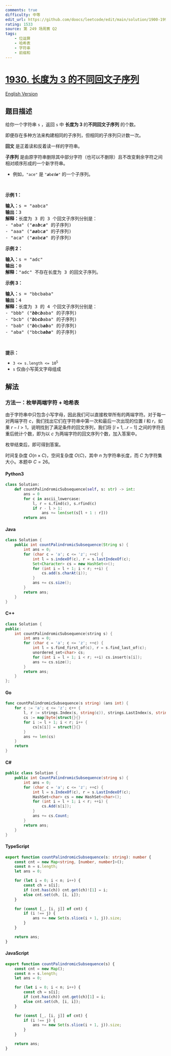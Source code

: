 ```yaml
---
comments: true
difficulty: 中等
edit_url: https://github.com/doocs/leetcode/edit/main/solution/1900-1999/1930.Unique%20Length-3%20Palindromic%20Subsequences/README.md
rating: 1533
source: 第 249 场周赛 Q2
tags:
    - 位运算
    - 哈希表
    - 字符串
    - 前缀和
---
```


<!-- problem:start -->

# [1930. 长度为 3 的不同回文子序列](https://leetcode.cn/problems/unique-length-3-palindromic-subsequences)

[English Version](/solution/1900-1999/1930.Unique%20Length-3%20Palindromic%20Subsequences/README_EN.md)

## 题目描述

<!-- description:start -->

<p>给你一个字符串 <code>s</code> ，返回 <code>s</code> 中 <strong>长度为 3 </strong>的<strong>不同回文子序列</strong> 的个数。</p>

<p>即便存在多种方法来构建相同的子序列，但相同的子序列只计数一次。</p>

<p><strong>回文</strong> 是正着读和反着读一样的字符串。</p>

<p><strong>子序列</strong> 是由原字符串删除其中部分字符（也可以不删除）且不改变剩余字符之间相对顺序形成的一个新字符串。</p>

<ul>
	<li>例如，<code>"ace"</code> 是 <code>"<strong><em>a</em></strong>b<strong><em>c</em></strong>d<strong><em>e</em></strong>"</code> 的一个子序列。</li>
</ul>

<p> </p>

<p><strong>示例 1：</strong></p>

<pre>
<strong>输入：</strong>s = "aabca"
<strong>输出：</strong>3
<strong>解释：</strong>长度为 3 的 3 个回文子序列分别是：
- "aba" ("<strong><em>a</em></strong>a<strong><em>b</em></strong>c<strong><em>a</em></strong>" 的子序列)
- "aaa" ("<strong><em>aa</em></strong>bc<strong><em>a</em></strong>" 的子序列)
- "aca" ("<strong><em>a</em></strong>ab<strong><em>ca</em></strong>" 的子序列)
</pre>

<p><strong>示例 2：</strong></p>

<pre>
<strong>输入：</strong>s = "adc"
<strong>输出：</strong>0
<strong>解释：</strong>"adc" 不存在长度为 3 的回文子序列。
</pre>

<p><strong>示例 3：</strong></p>

<pre>
<strong>输入：</strong>s = "bbcbaba"
<strong>输出：</strong>4
<strong>解释：</strong>长度为 3 的 4 个回文子序列分别是：
- "bbb" ("<strong><em>bb</em></strong>c<strong><em>b</em></strong>aba" 的子序列)
- "bcb" ("<strong><em>b</em></strong>b<strong><em>cb</em></strong>aba" 的子序列)
- "bab" ("<strong><em>b</em></strong>bcb<strong><em>ab</em></strong>a" 的子序列)
- "aba" ("bbcb<strong><em>aba</em></strong>" 的子序列)
</pre>

<p> </p>

<p><strong>提示：</strong></p>

<ul>
	<li><code>3 <= s.length <= 10<sup>5</sup></code></li>
	<li><code>s</code> 仅由小写英文字母组成</li>
</ul>

<!-- description:end -->

## 解法

<!-- solution:start -->

### 方法一：枚举两端字符 + 哈希表

由于字符串中只包含小写字母，因此我们可以直接枚举所有的两端字符。对于每一对两端字符 $c$，我们找出它们在字符串中第一次和最后一次出现的位置 $l$ 和 $r$，如果 $r - l > 1$，说明找到了满足条件的回文序列，我们将 $[l+1,..r-1]$ 之间的字符去重后统计个数，即为以 $c$ 为两端字符的回文序列个数，加入答案中。

枚举结束后，即可得到答案。

时间复杂度 $O(n \times C)$，空间复杂度 $O(C)$，其中 $n$ 为字符串长度，而 $C$ 为字符集大小。本题中 $C = 26$。

<!-- tabs:start -->

#### Python3

```python
class Solution:
    def countPalindromicSubsequence(self, s: str) -> int:
        ans = 0
        for c in ascii_lowercase:
            l, r = s.find(c), s.rfind(c)
            if r - l > 1:
                ans += len(set(s[l + 1 : r]))
        return ans
```

#### Java

```java
class Solution {
    public int countPalindromicSubsequence(String s) {
        int ans = 0;
        for (char c = 'a'; c <= 'z'; ++c) {
            int l = s.indexOf(c), r = s.lastIndexOf(c);
            Set<Character> cs = new HashSet<>();
            for (int i = l + 1; i < r; ++i) {
                cs.add(s.charAt(i));
            }
            ans += cs.size();
        }
        return ans;
    }
}
```

#### C++

```cpp
class Solution {
public:
    int countPalindromicSubsequence(string s) {
        int ans = 0;
        for (char c = 'a'; c <= 'z'; ++c) {
            int l = s.find_first_of(c), r = s.find_last_of(c);
            unordered_set<char> cs;
            for (int i = l + 1; i < r; ++i) cs.insert(s[i]);
            ans += cs.size();
        }
        return ans;
    }
};
```

#### Go

```go
func countPalindromicSubsequence(s string) (ans int) {
	for c := 'a'; c <= 'z'; c++ {
		l, r := strings.Index(s, string(c)), strings.LastIndex(s, string(c))
		cs := map[byte]struct{}{}
		for i := l + 1; i < r; i++ {
			cs[s[i]] = struct{}{}
		}
		ans += len(cs)
	}
	return
}
```

#### C#

```cs
public class Solution {
    public int CountPalindromicSubsequence(string s) {
        int ans = 0;
        for (char c = 'a'; c <= 'z'; ++c) {
            int l = s.IndexOf(c), r = s.LastIndexOf(c);
            HashSet<char> cs = new HashSet<char>();
            for (int i = l + 1; i < r; ++i) {
                cs.Add(s[i]);
            }
            ans += cs.Count;
        }
        return ans;
    }
}
```

#### TypeScript

```ts
export function countPalindromicSubsequence(s: string): number {
    const cnt = new Map<string, [number, number]>();
    const n = s.length;
    let ans = 0;

    for (let i = 0; i < n; i++) {
        const ch = s[i];
        if (cnt.has(ch)) cnt.get(ch)![1] = i;
        else cnt.set(ch, [i, i]);
    }

    for (const [_, [i, j]] of cnt) {
        if (i !== j) {
            ans += new Set(s.slice(i + 1, j)).size;
        }
    }

    return ans;
}
```

#### JavaScript

```js
export function countPalindromicSubsequence(s) {
    const cnt = new Map();
    const n = s.length;
    let ans = 0;

    for (let i = 0; i < n; i++) {
        const ch = s[i];
        if (cnt.has(ch)) cnt.get(ch)[1] = i;
        else cnt.set(ch, [i, i]);
    }

    for (const [_, [i, j]] of cnt) {
        if (i !== j) {
            ans += new Set(s.slice(i + 1, j)).size;
        }
    }

    return ans;
}
```

<!-- tabs:end -->

<!-- solution:end -->

<!-- problem:end -->
